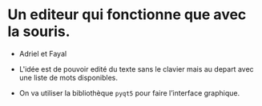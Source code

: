# Un editeur qui fonctionne que avec la souris.
- Adriel et Fayal
- L'idée est de pouvoir edité du texte sans le clavier mais au depart avec une liste de mots disponibles.

- On va utiliser la bibliothèque `pyqt5` pour faire l’interface graphique.
